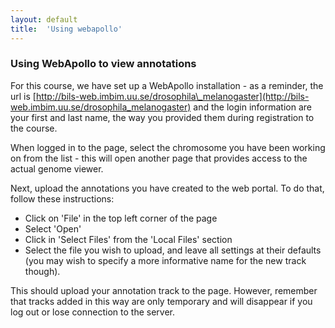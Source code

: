 ```yaml
---
layout: default
title:  'Using webapollo'
---
```


### Using WebApollo to view annotations

For this course, we have set up a WebApollo installation - as a reminder, the url is [http://bils-web.imbim.uu.se/drosophila\_melanogaster](http://bils-web.imbim.uu.se/drosophila_melanogaster) and the login information are your first and last name, the way you provided them during registration to the course.  

When logged in to the page, select the chromosome you have been working on from the list - this will open another page that provides access to the actual genome viewer.

Next, upload the annotations you have created to the web portal. To do that, follow these instructions:

- Click on 'File' in the top left corner of the page  
- Select 'Open'  
- Click in 'Select Files' from the 'Local Files' section  
- Select the file you wish to upload, and leave all settings at their defaults (you may wish to specify a more informative name for the new track though).

This should upload your annotation track to the page. However, remember that tracks added in this way are only temporary and will disappear if you log out or lose connection to the server.